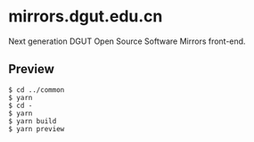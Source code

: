 # mirrors.dgut.edu.cn

Next generation DGUT Open Source Software Mirrors front-end.

## Preview

```console
$ cd ../common
$ yarn
$ cd -
$ yarn
$ yarn build
$ yarn preview
```
